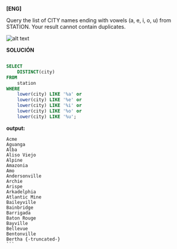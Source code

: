
**[ENG]**

Query the list of CITY names ending with vowels (a, e, i, o, u) from STATION. Your result cannot contain duplicates.




![alt text](image.png)

**SOLUCIÓN**

```sql

SELECT
    DISTINCT(city)
FROM
    station
WHERE
    lower(city) LIKE '%a' or
    lower(city) LIKE '%e' or
    lower(city) LIKE '%i' or
    lower(city) LIKE '%o' or
    lower(city) LIKE '%u';   


```


**output:**


````
Acme 
Aguanga 
Alba 
Aliso Viejo 
Alpine 
Amazonia 
Amo 
Andersonville 
Archie 
Arispe 
Arkadelphia 
Atlantic Mine 
Baileyville 
Bainbridge 
Barrigada 
Baton Rouge 
Bayville 
Bellevue 
Bentonville 
Bertha {-truncated-}
```